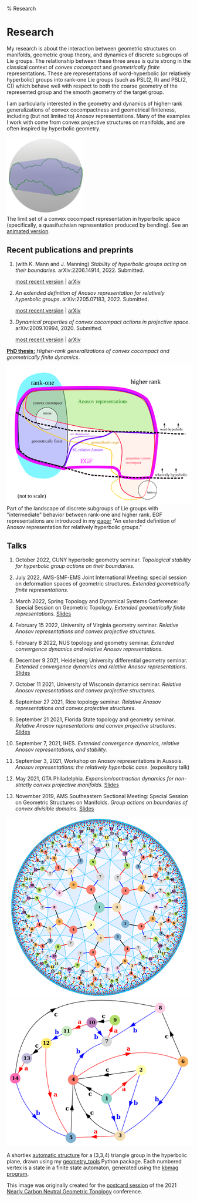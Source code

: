 % Research

Research
==========

My research is about the interaction between geometric structures on manifolds, geometric group theory, and dynamics of discrete subgroups of Lie groups. The relationship between these three areas is quite strong in the classical context of *convex cocompact* and *geometrically finite* representations. These are representations of word-hyperbolic (or relatively hyperbolic) groups into rank-one Lie groups (such as PSL(2, R) and PSL(2, C)) which behave well with respect to both the coarse geometry of the represented group and the smooth geometry of the target group.

I am particularly interested in the geometry and dynamics of higher-rank generalizations of convex cocompactness and geometrical finiteness, including (but not limited to) Anosov representations. Many of the examples I work with come from convex projective structures on manifolds, and are often inspired by hyperbolic geometry.

<img src="resources/quasifuchsian.png" alt="A quasifuchsian representation in H^3" width=210px />
<div class="caption">The limit set of a convex cocompact representation in hyperbolic space (specifically, a quasifuchsian representation produced by bending). See an <a href="resources/bending2.gif">animated version</a>.</div>

## Recent publications and preprints

1. (with K. Mann and J. Manning) *Stability of hyperbolic groups acting on their boundaries.* arXiv:2206.14914, 2022. Submitted.

	[most recent version](https://pi.math.cornell.edu/~jfmanning/research/stable93.pdf) | [arXiv](https://arxiv.org/abs/2206.14914)

2. *An extended definition of Anosov representation for relatively hyperbolic groups*. arXiv:2205.07183, 2022. Submitted.

	[most recent version](papers/extended_relative_anosov.pdf) | [arXiv](https://arxiv.org/abs/2205.07183)

3. *Dynamical properties of convex cocompact actions in projective space*. arXiv:2009.10994, 2020. Submitted.

	[most recent version](papers/convex_cocompact_dynamics.pdf) | [arXiv](https://arxiv.org/abs/2009.10994)

[**PhD thesis:**](papers/thesis.pdf) *Higher-rank generalizations of convex cocompact and geometrically finite dynamics*.

<img src="resources/landscape_of_discrete_groups.png" alt="A portion of the landscape of discrete subgroups of Lie groups" width=600px />
<div class="caption">Part of the landscape of discrete subgroups of Lie groups with "intermediate" behavior between rank-one and higher rank. EGF representations are introduced in my <a href="https://arxiv.org/abs/2205.07183">paper</a> "An extended definition of Anosov representation for relatively hyperbolic groups." </div>

## Talks

1. October 2022, CUNY hyperbolic geometry seminar. *Topological stability for hyperbolic group actions on their boundaries.*

2. July 2022, AMS-SMF-EMS Joint International Meeting: special session on deformation spaces of geometric structures. *Extended geometrically finite representations.*

2. March 2022, Spring Topology and Dynamical Systems Conference: Special Session on Geometric Topology. *Extended geometrically finite representations.* [Slides](resources/talks/stdc2022_handout.pdf)

3. February 15 2022, University of Virginia geometry seminar. *Relative Anosov representations and convex projective structures.*

4. February 8 2022, NUS topology and geometry seminar. *Extended convergence dynamics and relative Anosov representations*.

3. December 9 2021, Heidelberg University differential geometry seminar. *Extended convergence dynamics and relative Anosov representations*. [Slides](resources/talks/rel_anosov_heidelberg.pdf)

4. October 11 2021, University of Wisconsin dynamics seminar. *Relative Anosov representations and convex projective structures*.

5. September 27 2021, Rice topology seminar. *Relative Anosov representations and convex projective structures*.

6. September 21 2021, Florida State topology and geometry seminar. *Relative Anosov representations and convex projective structures*. [Slides](resources/talks/rel_anosov_fsu.pdf)

4. September 7, 2021, IHES. *Extended convergence dynamics, relative Anosov representations, and stability.* 

5. September 3, 2021, Workshop on Anosov representations in Aussois. *Anosov representations: the relatively hyperbolic case.* (expository talk)

1. May 2021, GTA Philadelphia.
*Expansion/contraction dynamics for non-strictly convex projective manifolds.* [Slides](resources/talks/temple_2021_flat.pdf)

2. November 2019, AMS Southeastern Sectional Meeting: Special Session on Geometric Structures on Manifolds.
*Group actions on boundaries of convex divisible domains.* [Slides](resources/talks/gainesville_2019.pdf)

<div class="image-container">
<div class="img-cell" ><img src="resources/h2_automaton_2.png" alt="shortlex automatic structure for a 3,3,4 triangle group in H2"  /></div>
<div class="img-cell" ><img src="resources/automaton.png" alt="automaton for shortlex automatic structure on a 3,3,4 triangle group" /></div>
</div>
<div class="caption">
<p>A shortlex <a href="https://en.wikipedia.org/wiki/Automatic_group">automatic structure</a> for a (3,3,4) triangle group in the hyperbolic plane, drawn using my <a href="geometry_tools">geometry_tools</a> Python package. Each numbered vertex is a state in a finite state automaton, generated using the <a href="https://gap-packages.github.io/kbmag/">kbmag program</a>.</p>
<p>This image was originally created for the <a href="https://www.ncngt.org/postcards">postcard session</a> of the 2021 <a href="https://www.ncngt.org/">Nearly Carbon Neutral Geometric Topology</a> conference.</p>
</div>

